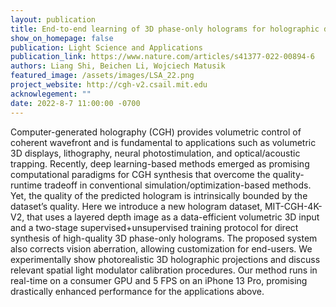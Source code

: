 ```yaml
---
layout: publication
title: End-to-end learning of 3D phase-only holograms for holographic display
show_on_homepage: false
publication: Light Science and Applications
publication_link: https://www.nature.com/articles/s41377-022-00894-6
authors: Liang Shi, Beichen Li, Wojciech Matusik
featured_image: /assets/images/LSA_22.png
project_website: http://cgh-v2.csail.mit.edu
acknowlegement: ""
date: 2022-8-7 11:00:00 -0700
---
```


Computer-generated holography (CGH) provides volumetric control of coherent wavefront and is fundamental to applications such as volumetric 3D displays, lithography, neural photostimulation, and optical/acoustic trapping. Recently, deep learning-based methods emerged as promising computational paradigms for CGH synthesis that overcome the quality-runtime tradeoff in conventional simulation/optimization-based methods. Yet, the quality of the predicted hologram is intrinsically bounded by the dataset’s quality. Here we introduce a new hologram dataset, MIT-CGH-4K-V2, that uses a layered depth image as a data-efficient volumetric 3D input and a two-stage supervised+unsupervised training protocol for direct synthesis of high-quality 3D phase-only holograms. The proposed system also corrects vision aberration, allowing customization for end-users. We experimentally show photorealistic 3D holographic projections and discuss relevant spatial light modulator calibration procedures. Our method runs in real-time on a consumer GPU and 5 FPS on an iPhone 13 Pro, promising drastically enhanced performance for the applications above.